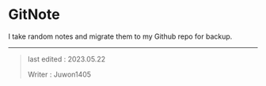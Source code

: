 # GitNote
I take random notes and migrate them to my Github repo for backup.

---

> last edited : 2023.05.22 
>
> Writer : Juwon1405